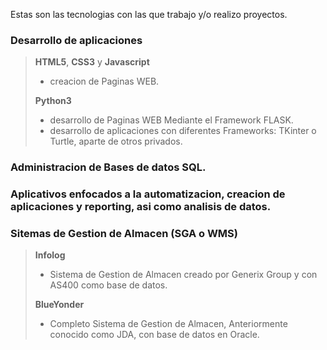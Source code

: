 Estas son las tecnologias con las que trabajo y/o realizo proyectos. 

### Desarrollo de aplicaciones

>**HTML5**, **CSS3** y **Javascript**
>- creacion de Paginas WEB.
>
>**Python3**  
>- desarrollo de Paginas WEB Mediante el Framework FLASK.
>- desarrollo de aplicaciones con diferentes Frameworks: TKinter o Turtle, aparte de otros privados.

### Administracion de Bases de datos SQL.

### Aplicativos enfocados a la automatizacion, creacion de aplicaciones y reporting, asi como analisis de datos.

### Sitemas de Gestion de Almacen (SGA o WMS)
> **Infolog** 
>- Sistema de Gestion de Almacen creado por Generix Group y con AS400 como base de datos.
>
> **BlueYonder** 
>- Completo Sistema de Gestion de Almacen, Anteriormente conocido como JDA, con base de datos en Oracle.
>


